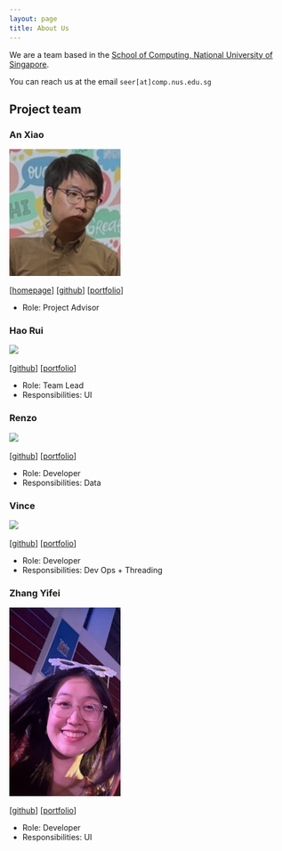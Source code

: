 ```yaml
---
layout: page
title: About Us
---
```


We are a team based in the [School of Computing, National University of Singapore](https://www.comp.nus.edu.sg).

You can reach us at the email `seer[at]comp.nus.edu.sg`

## Project team

### An Xiao

<img src="images/anxinal.png" width="200px">

[[homepage](http://www.comp.nus.edu.sg/anxiao)]
[[github](https://github.com/Anxinal)]
[[portfolio](team/anxinal.md)]

* Role: Project Advisor

### Hao Rui
<img src="images/johndoe.png" width="200px">

[[github](http://github.com/johndoe)]
[[portfolio](team/johndoe.md)]

* Role: Team Lead
* Responsibilities: UI

### Renzo

<img src="images/johndoe.png" width="200px">

[[github](http://github.com/johndoe)] [[portfolio](team/johndoe.md)]

* Role: Developer
* Responsibilities: Data

### Vince

<img src="images/johndoe.png" width="200px">

[[github](http://github.com/johndoe)]
[[portfolio](team/johndoe.md)]

* Role: Developer
* Responsibilities: Dev Ops + Threading

### Zhang Yifei

<img src="images/feliciaz05.png" width="200px">

[[github](http://github.com/feliciaz05)]
[[portfolio](team/feliciaz05.md)]

* Role: Developer
* Responsibilities: UI

